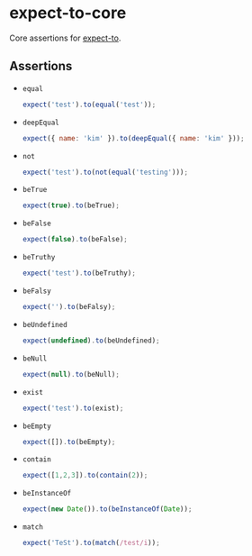 expect-to-core
==============

Core assertions for [expect-to](https://github.com/kjbekkelund/expect-to).

Assertions
----------

- `equal`

  ```javascript
  expect('test').to(equal('test'));
  ```
- `deepEqual`

  ```javascript
  expect({ name: 'kim' }).to(deepEqual({ name: 'kim' }));
  ```
- `not`

  ```javascript
  expect('test').to(not(equal('testing')));
  ```
- `beTrue`

  ```javascript
  expect(true).to(beTrue);
  ```
- `beFalse`

  ```javascript
  expect(false).to(beFalse);
  ```
- `beTruthy`

  ```javascript
  expect('test').to(beTruthy);
  ```
- `beFalsy`

  ```javascript
  expect('').to(beFalsy);
  ```
- `beUndefined`

  ```javascript
  expect(undefined).to(beUndefined);
  ```
- `beNull`

  ```javascript
  expect(null).to(beNull);
  ```
- `exist`

  ```javascript
  expect('test').to(exist);
  ```
- `beEmpty`

  ```javascript
  expect([]).to(beEmpty);
  ```
- `contain`

  ```javascript
  expect([1,2,3]).to(contain(2));
  ```
- `beInstanceOf`

  ```javascript
  expect(new Date()).to(beInstanceOf(Date));
  ```
- `match`

  ```javascript
  expect('TeSt').to(match(/test/i));
  ```
